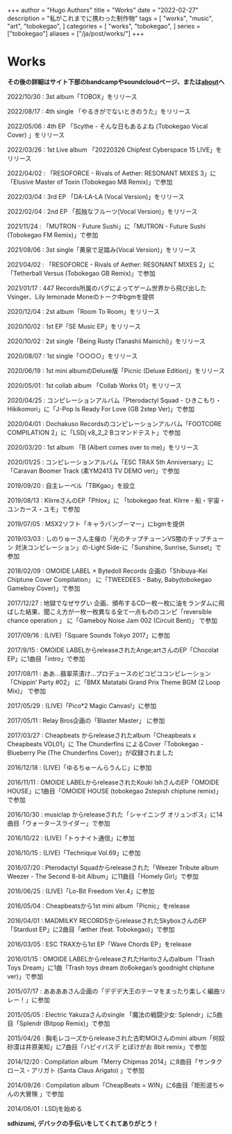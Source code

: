 +++
author = "Hugo Authors"
title = "Works"
date = "2022-02-27"
description = "私がこれまでに携わった制作物"
tags = [
    "works",
    "music",
    "art",
    "tobokegao",
]
categories = [
    "works",
    "tobokegao",
]
series = ["tobokegao"]
aliases = ["/ja/post/works/"]
+++

# Works

**その後の詳細はサイト下部のbandcampやsoundcloudページ、または[about](https://tobokegao.github.io/ja/about/)へ**



2022/10/30 : 3st album「TOBOX」をリリース

2022/08/17 : 4th single 「やるきがでないときのうた」をリリース

2022/05/06 : 4th EP 「Scythe - そんな日もあるよね (Tobokegao Vocal Cover) 」をリリース

2022/03/26 : 1st Live album 「20220326 Chipfest Cyberspace 15 LIVE」をリリース

2022/04/02 : 「RESOFORCE - Rivals of Aether: RESONANT MIXES 3」に「Elusive Master of Toxin (Tobokegao M8 Remix)」で参加

2022/03/04 : 3rd EP 「DA​-​LA​-​LA (Vocal Version)」をリリース

2022/02/04 : 2nd EP 「孤独なフルーツ(Vocal Version)」をリリース

2021/11/24 : 「MUTRON - Future Sushi」に「MUTRON - Future Sushi (Tobokegao FM Remix)」で参加

2021/08/06 : 3st single「黄泉で足踏み(Vocal Version)」をリリース

2021/04/02 : 「RESOFORCE - Rivals of Aether: RESONANT MIXES 2」に「Tetherball Versus (Tobokegao GB Remix)」で参加

2021/01/17 : 447 Records所属のバグによってゲーム世界から飛び出したVsinger、Lily lemonade Moneのトーク中bgmを提供

2020/12/04 : 2st album「Room To Room」をリリース

2020/10/02 : 1st EP「SE Music EP」をリリース

2020/10/02 : 2st single「Being Rusty (Tanashii Mainichi)」をリリース

2020/08/07 : 1st single「○○○○」をリリース

2020/06/19 : 1st mini albumのDeluxe版「Picnic (Deluxe Edition)」をリリース

2020/05/01 : 1st collab album 「Collab Works 01」をリリース

2020/04/25 : コンピレーションアルバム「Pterodactyl Squad - ひきこもり・Hikikomori」に「J-Pop Is Ready For Love (GB 2step Ver)」で参加

2020/04/01 : Dochakuso Recordsのコンピレーションアルバム「FOOTCORE COMPILATION 2」に「LSDj v8_2_2 Bコマンドテスト」で参加

2020/03/20 : 1st album 「B (Albert comes over to me)」をリリース

2020/01/25 : コンピレーションアルバム「ESC TRAX 5th Anniversary」に「Caravan Boomer Track (素YM2413 TV DEMO ver)」で参加

2019/09/20 : 自主レーベル「TBKgao」を設立

2019/08/13 : KlirreさんのEP「Phlox」に	「tobokegao feat. Klirre - 船・宇宙・ユンカース・ユモ」で参加

2019/07/05 : MSX2ソフト「キャラバンブーマー」にbgmを提供

2019/03/03 : しのりゅーさん主催の「光​の​チ​ッ​プ​チ​ュ​ー​ン​VS​闇​の​チ​ッ​プ​チ​ュ​ー​ン 対​決​コ​ン​ピ​レ​ー​シ​ョ​ン」の-Light Side-に「Sunshine, Sunrise, Sunset」で参加

2018/02/09 : OMOIDE LABEL × Bytedoll Records 企画の「Shibuya-Kei Chiptune Cover Compilation」 に「TWEEDEES - Baby, Baby(tobokegao Gameboy Cover)」で参加

2017/12/27 : 地獄でなぜサグい 企画、頒布するCD一枚一枚に油をランダムに飛ばした結果、聞こえ方が一枚一枚異なる全て一点もののコンピ「reversible chance operation 」 に「Gameboy Noise Jam 002 (Circuit Bent)」 で参加

2017/09/16 : (LIVE)「Square Sounds Tokyo 2017」に参加

2017/9/15 : OMOIDE LABELからreleaseされたAnge;artさんのEP「Chocolat EP」に1曲目「intro」で参加

2017/08/11 : ああ…翡翠茶漬け…プロデュースのピコピココンピレーション「Chippin’ Party #02」 に「BMX Matatabi Grand Prix Theme BGM (2 Loop Mix)」 で参加

2017/05/29 : (LIVE)「Pico*2 Magic Canvas!」に参加

2017/05/11 : Relay Bros企画の「Blaster Master」 に参加

2017/03/27 : Cheapbeats からreleaseされたalbum「Cheapbeats x Cheapbeats VOL01」に The Chunderfins によるCover「Tobokegao - Blueberry Pie (The Chunderfins Cover)」が収録されました

2016/12/18 : (LIVE)「ゆるちゅーんらうんじ」に参加

2016/11/11 : OMOIDE LABELからreleaseされたKouki IshさんのEP「OMOIDE HOUSE」に1曲目「OMOIDE HOUSE (tobokegao 2stepish chiptune remix)」で参加

2016/10/30 : musiclap からreleaseされた「シャイニング オリュンポス」に14曲目「ウォータースライダー」で参加

2016/10/22 : (LIVE)「トゥナイト通信」に参加

2016/10/15 : (LIVE)「Technique Vol.69」に参加

2016/07/20 : Pterodactyl Squadからreleaseされた「Weezer Tribute album Weezer - The Second 8-bit Album」に11曲目「Homely Girl」で参加

2016/06/25 : (LIVE)「Lo-Bit Freedom Ver.4」に参加

2016/05/04 : Cheapbeatsから1st mini album「Picnic」をrelease

2016/04/01 : MADMILKY RECORDSからreleaseされたSkyboxさんのEP「Stardust EP」に2曲目「æther (feat. Tobokegao)」で参加

2016/03/05 : ESC TRAXから1st EP「Wave Chords EP」をrelease

2016/01/15 : OMOIDE LABELからreleaseされたHaritoさんのalbum「Trash Toys Dream」に1曲「Trash toys dream (to6okegao’s goodnight chiptune ver)」で参加

2015/07/17 : ああああさん企画の「デデデ大王のテーマをまったり楽しく編曲リレー！」に参加

2015/05/05 : Electric Yakuzaさんのsingle 「魔法の戦闘少女: Splendr」に5曲目「Splendr (Bitpop Remix)」で参加

2015/04/26 : 胸毛レコーズからreleaseされた古町MOIさんのmini album「何奴砂漠は井原美知」に7曲目「ハピイバスデ とぼけがお 8bit remix」で参加

2014/12/20 : Compilation album「Merry Chipmas 2014」に8曲目「サンタクロース・アリガト (Santa Claus Arigato) 」で参加

2014/09/26 : Compilation album「CheapBeats = WIN」に6曲目「矩形波ちゃんの大冒険 」で参加

2014/06/01 : LSDjを始める

**sdhizumi, デバックの手伝いをしてくれてありがとう！**